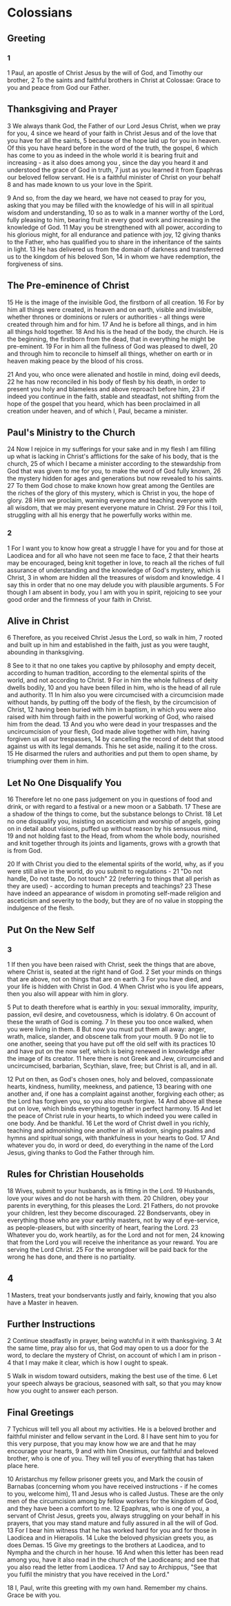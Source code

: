 # Colossians
## Greeting
### 1
1   Paul, an apostle of Christ Jesus by the will of God, and Timothy our brother,
2   To the saints and faithful brothers in Christ at Colossae: Grace to you and peace from God our Father.

## Thanksgiving and Prayer
3   We always thank God, the Father of our Lord Jesus Christ, when we pray for you,
4   since we heard of your faith in Christ Jesus and of the love that you have for all the saints,
5   because of the hope laid up for you in heaven. Of this you have heard before in the word of the truth, the gospel,
6   which has come to you as indeed in the whole world it is bearing fruit and increasing - as it also does among you , since the day you heard it and understood the grace of God in truth,
7   just as you learned it from Epaphras our beloved fellow servant. He is a faithful minister of Christ on your behalf
8   and has made known to us your love in the Spirit.

9   And so, from the day we heard, we have not ceased to pray for you, asking that you may be filled with the knowledge of his will in all spiritual wisdom and understanding,
10  so as to walk in a manner worthy of the Lord, fully pleasing to him, bearing fruit in every good work and increasing in the knowledge of God.
11  May you be strengthened with all power, according to his glorious might, for all endurance and patience with joy,
12  giving thanks to the Father, who has qualified you to share in the inheritance of the saints in light.
13  He has delivered us from the domain of darkness and transferred us to the kingdom of his beloved Son,
14  in whom we have redemption, the forgiveness of sins.

## The Pre-eminence of Christ
15  He is the image of the invisible God, the firstborn of all creation.
16  For by him all things were created, in heaven and on earth, visible and invisible, whether thrones or dominions or rulers or authorities - all things were created through him and for him.
17  And he is before all things, and in him all things hold together.
18  And his is the head of the body, the church. He is the beginning, the firstborn from the dead, that in everything he might be pre-eminent.
19  For in him all the fullness of God was pleased to dwell,
20  and through him to reconcile to himself all things, whether on earth or in heaven making peace by the blood of his cross.

21  And you, who once were alienated and hostile in mind, doing evil deeds,
22  he has now reconciled in his body of flesh by his death, in order to present you holy and blameless and above reproach before him,
23  if indeed you continue in the faith, stable and steadfast, not shifting from the hope of the gospel that you heard, which has been proclaimed in all creation under heaven, and of which I, Paul, became a minister.

## Paul's Ministry to the Church
24  Now I rejoice in my sufferings for your sake and in my flesh I am filling up what is lacking in Christ's afflictions for the sake of his body, that is the church,
25  of which I became a minister according to the stewardship from God that was given to me for you, to make the word of God fully known,
26  the mystery hidden for ages and generations but now revealed to his saints.
27  To them God chose to make known how great among the Gentiles are the riches of the glory of this mystery, which is Christ in you, the hope of glory.
28  Him we proclaim, warning everyone and teaching everyone with all wisdom, that we may present everyone mature in Christ.
29  For this I toil, struggling with all his energy that he powerfully works within me.
### 2
1   For I want you to know how great a struggle I have for you and for those at Laodicea and for all who have not seen me face to face,
2   that their hearts may be encouraged, being knit together in love, to reach all the riches of full assurance of understanding and the knowledge of God's mystery, which is Christ,
3   in whom are hidden all the treasures of wisdom and knowledge.
4   I say this in order that no one may delude you with plausible arguments.
5   For though I am absent in body, you I am with you in spirit, rejoicing to see your good order and the firmness of your faith in Christ.

## Alive in Christ
6   Therefore, as you received Christ Jesus the Lord, so walk in him,
7   rooted and built up in him and established in the faith, just as you were taught, abounding in thanksgiving.

8   See to it that no one takes you captive by philosophy and empty deceit, according to human tradition, according to the elemental spirits of the world, and not according to Christ.
9   For in him the whole fullness of deity dwells bodily,
10  and you have been filled in him, who is the head of all rule and authority.
11  In him also you were circumcised with a circumcision made without hands, by putting off the body of the flesh, by the circumcision of Christ,
12  having been buried with him in baptism, in which you were also raised with him through faith in the powerful working of God, who raised him from the dead.
13  And you who were dead in your trespasses and the uncircumcision of your flesh, God made alive together with him, having forgiven us all our trespasses,
14  by cancelling the record of debt that stood against us with its legal demands. This he set aside, nailing it to the cross.
15  He disarmed the rulers and authorities and put them to open shame, by triumphing over them in him.

## Let No One Disqualify You
16  Therefore let no one pass judgement on you in questions of food and drink, or with regard to a festival or a new moon or a Sabbath.
17  These are a shadow of the things to come, but the substance belongs to Christ.
18  Let no one disqualify you, insisting on asceticism and worship of angels, going on in detail about visions, puffed up without reason by his sensuous mind,
19  and not holding fast to the Head, from whom the whole body, nourished and knit together through its joints and ligaments, grows with a growth that is from God.

20  If with Christ you died to the elemental spirits of the world, why, as if you were still alive in the world, do you submit to regulations -
21  "Do not handle, Do not taste, Do not touch"
22  (referring to things that all perish as they are used) - according to human precepts and teachings?
23  These have indeed an appearance of wisdom in promoting self-made religion and asceticism and severity to the body, but they are of no value in stopping the indulgence of the flesh.

## Put On the New Self
### 3
1   If then you have been raised with Christ, seek the things that are above, where Christ is, seated at the right hand of God.
2   Set your minds on things that are above, not on things that are on earth.
3   For you have died, and your life is hidden with Christ in God.
4   When Christ who is you life appears, then you also will appear with him in glory.

5   Put to death therefore what is earthly in you: sexual immorality, impurity, passion, evil desire, and covetousness, which is idolatry.
6   On account of these the wrath of God is coming.
7   In these you too once walked, when you were living in them.
8   But now you must put them all away: anger, wrath, malice, slander, and obscene talk from your mouth.
9   Do not lie to one another, seeing that you have put off the old self with its practices
10  and have put on the now self, which is being renewed in knowledge after the image of its creator.
11  here there is not Greek and Jew, circumcised and uncircumcised, barbarian, Scythian, slave, free; but Christ is all, and in all.

12  Put on then, as God's chosen ones, holy and beloved, compassionate hearts, kindness, humility, meekness, and patience,
13  bearing with one another and, if one has a complaint against another, forgiving each other; as the Lord has forgiven you, so you also mush forgive.
14  And above all these put on love, which binds everything together in perfect harmony.
15  And let the peace of Christ rule in your hearts, to which indeed you were called in one body. And be thankful.
16  Let the word of Christ dwell in you richly, teaching and admonishing one another in all wisdom, singing psalms and hymns and spiritual songs, with thankfulness in your hearts to God.
17  And whatever you do, in word or deed, do everything in the name of the Lord Jesus, giving thanks to God the Father through him.


## Rules for Christian Households
18  Wives, submit to your husbands, as is fitting in the Lord.
19  Husbands, love your wives and do not be harsh with them.
20  Children, obey your parents in everything, for this pleases the Lord.
21  Fathers, do not provoke your children, lest they become discouraged.
22  Bondservants, obey in everything those who are your earthly masters, not by way of eye-service, as people-pleasers, but with sincerity of heart, fearing the Lord.
23  Whatever you do, work heartily, as for the Lord and not for men,
24  knowing that from the Lord you will receive the inheritance as your reward. You are serving the Lord Christ.
25  For the wrongdoer will be paid back for the wrong he has done, and there is no partiality.
## 4
1   Masters, treat your bondservants justly and fairly, knowing that you also have a Master in heaven.

## Further Instructions
2   Continue steadfastly in prayer, being watchful in it with thanksgiving.
3   At the same time, pray also for us, that God may open to us a door for the word, to declare the mystery of Christ, on account of which I am in prison -
4   that I may make it clear, which is how I ought to speak.

5   Walk in wisdom toward outsiders, making the best use of the time.
6   Let your speech always be gracious, seasoned with salt, so that you may know how you ought to answer each person.

## Final Greetings
7   Tychicus will tell you all about my activities. He is a beloved brother and faithful minister and fellow servant in the Lord.
8   I have sent him to you for this very purpose, that you may know how we are and that he may encourage your hearts,
9   and with him Onesimus, our faithful and beloved brother, who is one of you. They will tell you of everything that has taken place here.

10  Aristarchus my fellow prisoner greets you, and Mark the cousin of Barnabas (concerning whom you have received instructions - if he comes to you, welcome him),
11  and Jesus who is called Justus. These are the only men of the circumcision among by fellow workers for the kingdom of God, and they have been a comfort to me.
12  Epaphras, who is one of you, a servant of Christ Jesus, greets you, always struggling on your behalf in his prayers, that you may stand mature and fully assured in all the will of God.
13  For I bear him witness that he has worked hard for you and for those in Laodicea and in Hierapolis.
14  Luke the beloved physician greets you, as does Demas.
15  Give my greetings to the brothers at Laodicea, and to Nympha and the church in her house.
16  And when this letter has been read among you, have it also read in the church of the Laodiceans; and see that you also read the letter from Laodicea.
17  And say to Archippus, "See that you fulfil the ministry that you have received in the Lord."

18  I, Paul, write this greeting with my own hand. Remember my chains. Grace be with you.
